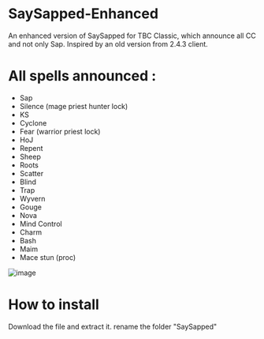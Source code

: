 # SaySapped-Enhanced
An enhanced version of SaySapped for TBC Classic, which announce all CC and not only Sap.
Inspired by an old version from 2.4.3 client.

# All spells announced :
- Sap
- Silence (mage priest hunter lock)
- KS
- Cyclone
- Fear (warrior priest lock)
- HoJ
- Repent
- Sheep
- Roots
- Scatter
- Blind
- Trap
- Wyvern
- Gouge
- Nova
- Mind Control
- Charm
- Bash
- Maim
- Mace stun (proc)


![image](https://user-images.githubusercontent.com/85767653/124333329-1d691200-db94-11eb-9b7c-ec62244f76d0.png)


# How to install
Download the file and extract it. rename the folder "SaySapped"
